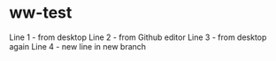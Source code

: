 # ww-test
Line 1 - from desktop
Line 2 - from Github editor
Line 3 - from desktop again
Line 4 - new line in new branch

